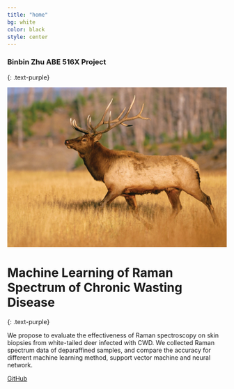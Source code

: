 ```yaml
---
title: "home"
bg: white
color: black
style: center
---
```


### Binbin Zhu ABE 516X Project
{: .text-purple}

![deer](deer.png)

# Machine Learning of Raman Spectrum of Chronic Wasting Disease
{: .text-purple}

We propose to evaluate the effectiveness of Raman spectroscopy on skin biopsies from white-tailed deer infected with CWD. We collected Raman spectrum data of deparaffined samples, and compare the accuracy for different machine learning method, support vector machine and neural network. 


[GitHub](https://github.com/juliachu216/Website)
